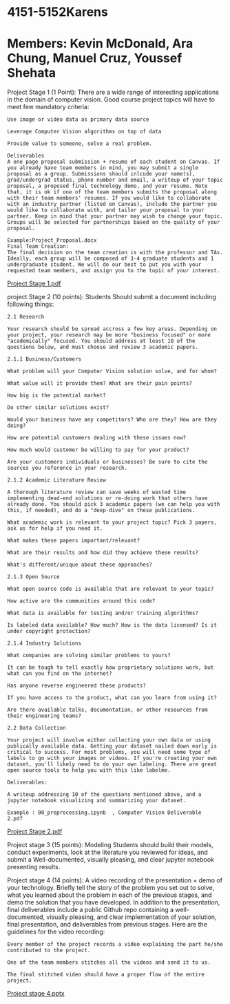 # 4151-5152Karens
# Members: Kevin McDonald, Ara Chung, Manuel Cruz, Youssef Shehata

Project Stage 1 (1 Point):
    There are a wide range of interesting applications in the domain of computer vision. Good course project topics will have to meet few mandatory criteria:

    Use image or video data as primary data source

    Leverage Computer Vision algorithms on top of data

    Provide value to someone, solve a real problem.

    Deliverables
    A one page proposal submission + resume of each student on Canvas. If you already have team members in mind, you may submit a single proposal as a group. Submissions should inlcude your name(s), grad/undergrad status, phone number and email, a writeup of your topic proposal, a proposed final technology demo, and your resume. Note that, it is ok if one of the team members submits the proposal along with their team members' resumes. If you would like to collaborate with an industry partner (listed on Canvas), include the partner you would like to collaborate with, and tailor your proposal to your partner. Keep in mind that your partner may wish to change your topic. Groups will be selected for partnerships based on the quality of your proposal.

    Example:Project_Proposal.docx  
    Final Team Creation:
    The final decision on the team creation is with the professor and TAs. Ideally, each group will be composed of 3-4 graduate students and 1 undergraduate student. We will do our best to put you with your requested team members, and assign you to the topic of your interest.

[Project Stage 1.pdf](https://github.com/kmcdon39/4151-5152Karens/files/6443660/Project.Stage.1.pdf)



project Stage 2 (10 points):
    Students Should submit a document including following things:

    2.1 Research

    Your research should be spread accross a few key areas. Depending on your project, your research may be more "business focused" or more "academically" focused. You should address at least 10 of the questions below, and must choose and review 3 academic papers.

    2.1.1 Business/Customers

    What problem will your Computer Vision solution solve, and for whom?

    What value will it provide them? What are their pain points?

    How big is the potential market?

    Do other similar solutions exist?

    Would your business have any competitors? Who are they? How are they doing?

    How are potential customers dealing with these issues now?

    How much would customer be willing to pay for your product?

    Are your customers individuals or businesses? Be sure to cite the sources you reference in your research.

    2.1.2 Academic Literature Review

    A thorough literature review can save weeks of wasted time implementing dead-end solutions or re-doing work that others have already done. You should pick 3 academic papers (we can help you with this, if needed), and do a "deep-dive" on these publications.

    What academic work is relevant to your project topic? Pick 3 papers, ask us for help if you need it.

    What makes these papers important/relevant?

    What are their results and how did they achieve these results?

    What's different/unique about these approaches?

    2.1.3 Open Source

    What open source code is available that are relevant to your topic?

    How active are the communities around this code?

    What data is available for testing and/or training algorithms?

    Is labeled data available? How much? How is the data licensed? Is it under copyright protection?

    2.1.4 Industry Solutions

    What companies are solving similar problems to yours?

    It can be tough to tell exactly how proprietary solutions work, but what can you find on the internet?

    Has anyone reverse engineered these products?

    If you have access to the product, what can you learn from using it?

    Are there available talks, documentation, or other resources from their engineering teams?

    2.2 Data Collection

    Your project will involve either collecting your own data or using publically available data. Getting your dataset nailed down early is critical to success. For most problems, you will need some type of labels to go with your images or videos. If you're creating your own dataset, you'll likely need to do your own labeling. There are great open source tools to help you with this like labelme.

    Deliverables:

    A writeup addressing 10 of the questions mentioned above, and a jupyter notebook visualizing and summarizing your dataset.

    Example : 00_preprocessing.ipynb  , Computer Vision Deliverable 2.pdf  


[Project Stage 2.pdf](https://github.com/kmcdon39/4151-5152Karens/files/6443664/Project.Stage.2.pdf)



Project stage 3 (15 points): Modeling
    Students should build their models, conduct experiments, look at the literature you reviewed for ideas, and submit a Well-documented, visually pleasing, and clear jupyter notebook presenting results.



Project stage 4 (14 points):
        A video recording of the presentation + demo of your technology. Briefly tell the story of the problem you set out to solve, what you learned about the problem in each of the previous stages, and demo the solution that you have developed. In addition to the presentation, final deliverables include a public Github repo containing a well-documented, visually pleasing, and clear implementation of your solution, final presentation, and deliverables from previous stages. Here are the guidelines for the video recording:

    Every member of the project records a video explaining the part he/she contributed to the project.

    One of the team members stitches all the videos and send it to us.

    The final stitched video should have a proper flow of the entire project.

[Project stage 4.pptx](https://github.com/kmcdon39/4151-5152Karens/files/6443667/Project.stage.4.pptx)

